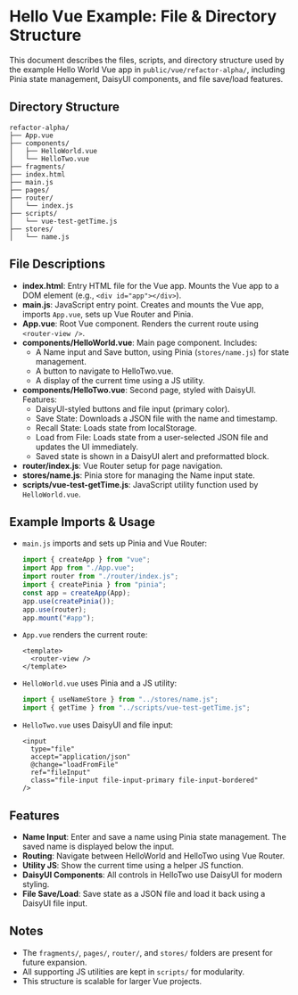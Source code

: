 # Hello Vue Example: File & Directory Structure

This document describes the files, scripts, and directory structure used by the example Hello World Vue app in `public/vue/refactor-alpha/`, including Pinia state management, DaisyUI components, and file save/load features.

## Directory Structure

```
refactor-alpha/
├── App.vue
├── components/
│   ├── HelloWorld.vue
│   └── HelloTwo.vue
├── fragments/
├── index.html
├── main.js
├── pages/
├── router/
│   └── index.js
├── scripts/
│   └── vue-test-getTime.js
├── stores/
│   └── name.js
```

## File Descriptions

- **index.html**: Entry HTML file for the Vue app. Mounts the Vue app to a DOM element (e.g., `<div id="app"></div>`).
- **main.js**: JavaScript entry point. Creates and mounts the Vue app, imports `App.vue`, sets up Vue Router and Pinia.
- **App.vue**: Root Vue component. Renders the current route using `<router-view />`.
- **components/HelloWorld.vue**: Main page component. Includes:
  - A Name input and Save button, using Pinia (`stores/name.js`) for state management.
  - A button to navigate to HelloTwo.vue.
  - A display of the current time using a JS utility.
- **components/HelloTwo.vue**: Second page, styled with DaisyUI. Features:
  - DaisyUI-styled buttons and file input (primary color).
  - Save State: Downloads a JSON file with the name and timestamp.
  - Recall State: Loads state from localStorage.
  - Load from File: Loads state from a user-selected JSON file and updates the UI immediately.
  - Saved state is shown in a DaisyUI alert and preformatted block.
- **router/index.js**: Vue Router setup for page navigation.
- **stores/name.js**: Pinia store for managing the Name input state.
- **scripts/vue-test-getTime.js**: JavaScript utility function used by `HelloWorld.vue`.

## Example Imports & Usage

- `main.js` imports and sets up Pinia and Vue Router:
  ```js
  import { createApp } from "vue";
  import App from "./App.vue";
  import router from "./router/index.js";
  import { createPinia } from "pinia";
  const app = createApp(App);
  app.use(createPinia());
  app.use(router);
  app.mount("#app");
  ```
- `App.vue` renders the current route:
  ```vue
  <template>
    <router-view />
  </template>
  ```
- `HelloWorld.vue` uses Pinia and a JS utility:
  ```js
  import { useNameStore } from "../stores/name.js";
  import { getTime } from "../scripts/vue-test-getTime.js";
  ```
- `HelloTwo.vue` uses DaisyUI and file input:
  ```vue
  <input
    type="file"
    accept="application/json"
    @change="loadFromFile"
    ref="fileInput"
    class="file-input file-input-primary file-input-bordered"
  />
  ```

## Features

- **Name Input**: Enter and save a name using Pinia state management. The saved name is displayed below the input.
- **Routing**: Navigate between HelloWorld and HelloTwo using Vue Router.
- **Utility JS**: Show the current time using a helper JS function.
- **DaisyUI Components**: All controls in HelloTwo use DaisyUI for modern styling.
- **File Save/Load**: Save state as a JSON file and load it back using a DaisyUI file input.

## Notes

- The `fragments/`, `pages/`, `router/`, and `stores/` folders are present for future expansion.
- All supporting JS utilities are kept in `scripts/` for modularity.
- This structure is scalable for larger Vue projects.
